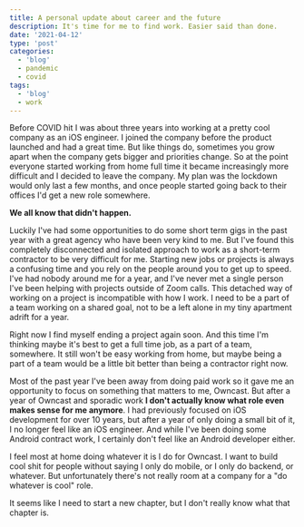 ```yaml
---
title: A personal update about career and the future
description: It's time for me to find work. Easier said than done.
date: '2021-04-12'
type: 'post'
categories:
  - 'blog'
  - pandemic
  - covid
tags:
  - 'blog'
  - work
---
```


Before COVID hit I was about three years into working at a pretty cool company as an iOS engineer.  I joined the company before the product launched and had a great time. But like things do, sometimes you grow apart when the company gets bigger and priorities change.  So at the point everyone started working from home full time it became increasingly more difficult and I decided to leave the company.  My plan was the lockdown would only last a few months, and once people started going back to their offices I'd get a new role somewhere.

**We all know that didn't happen.**

Luckily I've had some opportunities to do some short term gigs in the past year with a great agency who have been very kind to me. But I've found this completely disconnected and isolated approach to work as a short-term contractor to be very difficult for me. Starting new jobs or projects is always a confusing time and you rely on the people around you to get up to speed. I've had nobody around me for a year, and I've never met a single person I've been helping with projects outside of Zoom calls. This detached way of working on a project is incompatible with how I work. I need to be a part of a team working on a shared goal, not to be a left alone in my tiny apartment adrift for a year.

Right now I find myself ending a project again soon. And this time I'm thinking maybe it's best to get a full time job, as a part of a team, somewhere.  It still won't be easy working from home, but maybe being a part of a team would be a little bit better than being a contractor right now.

Most of the past year I've been away from doing paid work so it gave me an opportunity to focus on something that matters to me, Owncast. But after a year of Owncast and sporadic work **I don't actually know what role even makes sense for me anymore**.  I had previously focused on iOS development for over 10 years, but after a year of only doing a small bit of it, I no longer feel like an iOS engineer.  And while I've been doing some Android contract work, I certainly don't feel like an Android developer either.

I feel most at home doing whatever it is I do for Owncast.  I want to build cool shit for people without saying I only do mobile, or I only do backend, or whatever.  But unfortunately there's not really room at a company for a "do whatever is cool" role.

It seems like I need to start a new chapter, but I don't really know what that chapter is.